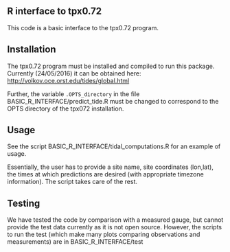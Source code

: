 R interface to tpx0.72
----------------------

This code is a basic interface to the tpx0.72 program. 

Installation
-------------
The tpx0.72 program must be installed and compiled to run this package.
Currently (24/05/2016) it can be obtained here: http://volkov.oce.orst.edu/tides/global.html

Further, the variable `.OPTS_directory` in the file
BASIC_R_INTERFACE/predict_tide.R must be changed to correspond to the OPTS
directory of the tpx072 installation.

Usage
-----

See the script BASIC_R_INTERFACE/tidal_computations.R for an example of usage.

Essentially, the user has to provide a site name, site coordinates (lon,lat),
the times at which predictions are desired (with appropriate timezone
information). The script takes care of the rest. 

Testing
--------

We have tested the code by comparison with a measured gauge, but cannot provide
the test data currently as it is not open source. However, the scripts to run
the test (which make many plots comparing observations and measurements) are in
BASIC_R_INTERFACE/test
